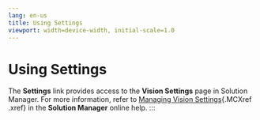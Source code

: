 ```yaml
---
lang: en-us
title: Using Settings
viewport: width=device-width, initial-scale=1.0
---
```


#  Using Settings

The **Settings** link provides access to the **Vision Settings** page in
Solution Manager. For more information, refer to [Managing Vision Settings](../Solution-Manager/Managing-Vision-Settings.md){.MCXref
.xref} in the **Solution Manager** online help.
:::

 

